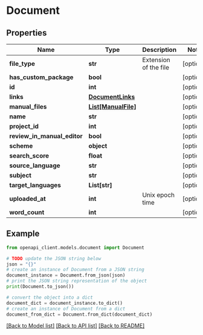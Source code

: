 # Document


## Properties

Name | Type | Description | Notes
------------ | ------------- | ------------- | -------------
**file_type** | **str** | Extension of the file | [optional] 
**has_custom_package** | **bool** |  | [optional] 
**id** | **int** |  | [optional] 
**links** | [**DocumentLinks**](DocumentLinks.md) |  | [optional] 
**manual_files** | [**List[ManualFile]**](ManualFile.md) |  | [optional] 
**name** | **str** |  | [optional] 
**project_id** | **int** |  | [optional] 
**review_in_manual_editor** | **bool** |  | [optional] 
**scheme** | **object** |  | [optional] 
**search_score** | **float** |  | [optional] 
**source_language** | **str** |  | [optional] 
**subject** | **str** |  | [optional] 
**target_languages** | **List[str]** |  | [optional] 
**uploaded_at** | **int** | Unix epoch time | [optional] 
**word_count** | **int** |  | [optional] 

## Example

```python
from openapi_client.models.document import Document

# TODO update the JSON string below
json = "{}"
# create an instance of Document from a JSON string
document_instance = Document.from_json(json)
# print the JSON string representation of the object
print(Document.to_json())

# convert the object into a dict
document_dict = document_instance.to_dict()
# create an instance of Document from a dict
document_from_dict = Document.from_dict(document_dict)
```
[[Back to Model list]](../README.md#documentation-for-models) [[Back to API list]](../README.md#documentation-for-api-endpoints) [[Back to README]](../README.md)


